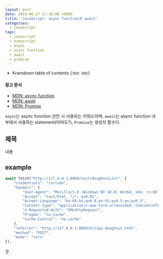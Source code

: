 ```yaml
---
layout: post
date: 2019-06-27 17:38:00 +0900
title: 'JavaScript: async function과 await'
categories:
  - javascript
tags:
  - javascript
  - ecmascript
  - async
  - async function
  - await
  - promise
---
```


* Kramdown table of contents
{:toc .toc}

#### 참고 문서

- [MDN: async function](https://developer.mozilla.org/ko/docs/Web/JavaScript/Reference/Operators/await)
- [MDN: await](https://developer.mozilla.org/ko/docs/Web/JavaScript/Reference/Statements/async_function)
- [MDN: Promise](https://developer.mozilla.org/ko/docs/Web/JavaScript/Reference/Global_Objects/Promise)

`async`는 async function 선언 시 사용되는 키워드이며,
`await`는 async function 내부에서 사용하는 statement(아마도?),
`Promise`는 생성자 함수다.

## 제목

내용

## example

```js
await fetch("http://127.0.0.1:8080/test/doughnutList", {
    "credentials": "include",
    "headers": {
        "User-Agent": "Mozilla/5.0 (Windows NT 10.0; Win64; x64; rv:68.0) Gecko/20100101 Firefox/68.0",
        "Accept": "text/html, */*; q=0.01",
        "Accept-Language": "ko-KR,ko;q=0.8,en-US;q=0.5,en;q=0.3",
        "Content-Type": "application/x-www-form-urlencoded; charset=UTF-8",
        "X-Requested-With": "XMLHttpRequest",
        "Pragma": "no-cache",
        "Cache-Control": "no-cache"
    },
    "referrer": "http://127.0.0.1:8080/krispy-doughnut.html",
    "method": "POST",
    "mode": "cors"
});
```

끗.
